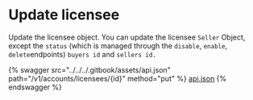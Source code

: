 # Update licensee

Update the licensee object. You can update the licensee `Seller` Object, except the `status` (which is managed through the `disable`, `enable`, `delete`endpoints) `buyers id` and `sellers id.`

{% swagger src="../../../.gitbook/assets/api.json" path="/v1/accounts/licensees/{id}" method="put" %}
[api.json](../../../.gitbook/assets/api.json)
{% endswagger %}
